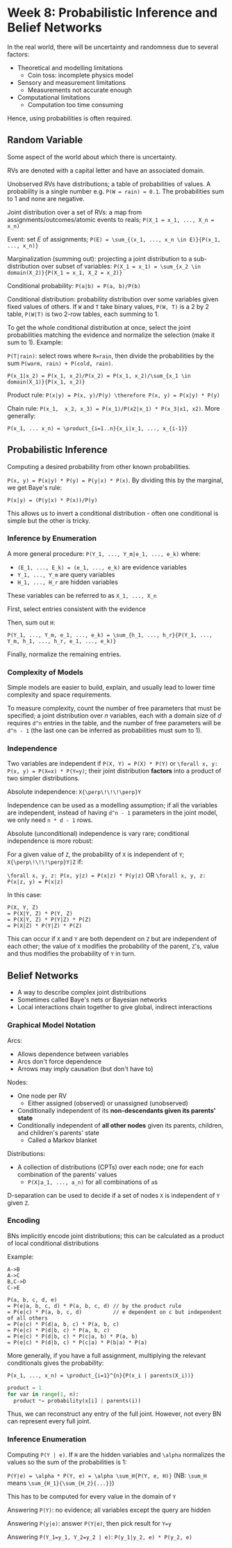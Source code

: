 # Week 8: Probabilistic Inference and Belief Networks

In the real world, there will be uncertainty and randomness due to several factors:

- Theoretical and modelling limitations
  - Coin toss: incomplete physics model
- Sensory and measurement limitations
  - Measurements not accurate enough
- Computational limitations
  - Computation too time consuming

Hence, using probabilities is often required.

## Random Variable

Some aspect of the world about which there is uncertainty.

RVs are denoted with a capital letter and have an associated domain.

Unobserved RVs have distributions; a table of probabilities of values. A probability is a single number e.g. `P(W = rain) = 0.1`. The probabilities sum to 1 and none are negative.

Joint distribution over a set of RVs: a map from assignments/outcomes/atomic events to reals; `P(X_1 = x_1, ..., X_n = x_n)`

Event: set *E* of assignments; `P(E) = \sum_{(x_1, ..., x_n \in E)}{P(x_1, ..., x_n)}`

Marginalization (summing out): projecting a joint distribution to a sub-distribution over subset of variables: `P(X_1 = x_1) = \sum_{x_2 \in domain(X_2)}{P(X_1 = x_1, X_2 = x_2)}`

Conditional probability: `P(a|b) = P(a, b)/P(b)`

Conditional distribution: probability distribution over some variables given fixed values of others. If `W` and `T` take binary values, `P(W, T)` is a 2 by 2 table, `P(W|T)` is two 2-row tables, each summing to 1.

To get the whole conditional distribution at once, select the joint probabilities matching the evidence and normalize the selection (make it sum to 1). Example:

`P(T|rain)`: select rows where `R=rain`, then divide the probabilities by the sum `P(warm, rain) + P(cold, rain)`.

`P(x_1|x_2) = P(x_1, x_2)/P(x_2) = P(x_1, x_2)/\sum_{x_1 \in domain(X_1)}{P(x_1, x_2)}`

Product rule: `P(x|y) = P(x, y)/P(y) \therefore P(x, y) = P(x|y) * P(y)`

Chain rule: `P(x_1,  x_2, x_3) = P(x_1)/P(x2|x_1) * P(x_3|x1, x2)`. More generally:

`P(x_1, ... x_n) = \product_{i=1..n}{x_i|x_1, ..., x_{i-1}}`

## Probabilistic Inference

Computing a desired probability from other known probabilities.

`P(x, y) = P(x|y) * P(y) = P(y|x) * P(x)`. By dividing this by the marginal, we get Baye's rule:

`P(x|y) = (P(y|x) * P(x))/P(y)`

This allows us to invert a conditional distribution - often one conditional is simple but the other is tricky.

### Inference by Enumeration

A more general procedure: `P(Y_1, ..., Y_m|e_1, ..., e_k)` where:

- `(E_1, ..., E_k) = (e_1, ..., e_k)` are evidence variables
- `Y_1, ..., Y_m` are query variables
- `H_1, ..., H_r` are hidden variables

These variables can be referred to as `X_1, ..., X_n`

First, select entries consistent with the evidence

Then, sum out `H`:

`P(Y_1, ..., Y_m, e_1, ..., e_k) = \sum_{h_1, ..., h_r}{P(Y_1, ..., Y_m, h_1, ..., h_r, e_1, ..., e_k)}`

Finally, normalize the remaining entries.

### Complexity of Models

Simple models are easier to build, explain, and usually lead to lower time complexity and space requirements.

To measure complexity, count the number of free parameters that must be specified; a joint distribution over *n* variables, each with a domain size of *d* requires `d^n` entries in the table, and the number of free parameters will be `d^n - 1` (the last one can be inferred as probabilities must sum to 1).

### Independence

Two variables are independent if `P(X, Y) = P(X) * P(Y)` or `\forall x, y: P(x, y) = P(X=x) * P(Y=y)`; their joint distribution **factors** into a product of two simpler distributions.

Absolute independence: `X{\perp\!\!\!\perp}Y`

Independence can be used as a modelling assumption; if all the variables are independent, instead of having `d^n - 1` parameters in the joint model, we only need `n * d - 1` rows.

Absolute (unconditional) independence is vary rare; conditional independence is more robust:

For a given value of `Z`, the probability of `X` is independent of `Y`; `X{\perp\!\!\!\perp}Y|Z` if:

`\forall x, y, z: P(x, y|z) = P(x|z) * P(y|z)` OR `\forall x, y, z: P(x|z, y) = P(x|z)`

In this case:

```
P(X, Y, Z)
= P(X|Y, Z) * P(Y, Z)
= P(X|Y, Z) * P(Y|Z) * P(Z)
= P(X|Z) * P(Y|Z) * P(Z)
```

This can occur if `X` and `Y` are both dependent on `Z` but are independent of each other; the value of `X` modifies the probability of the parent, `Z`'s, value and thus modifies the probability of `Y` in turn.

## Belief Networks

- A way to describe complex joint distributions
- Sometimes called Baye's nets or Bayesian networks
- Local interactions chain together to give global, indirect interactions

### Graphical Model Notation

Arcs:

- Allows dependence between variables
- Arcs don't force dependence
- Arrows may imply causation (but don't have to)

Nodes:

- One node per RV
  - Either assigned (observed) or unassigned (unobserved)
- Conditionally independent of its **non-descendants given its parents' state**
- Conditionally independent of **all other nodes** given its parents, children, and children's parents' state
  - Called a Markov blanket

Distributions:

- A collection of distributions (CPTs) over each node; one for each combination of the parents' values
  - `P(X|a_1, ..., a_n)` for all combinations of `a`s

D-separation can be used to decide if a set of nodes `X` is independent of `Y` given `Z`.

### Encoding

BNs implicitly encode joint distributions; this can be calculated as a product of local conditional distributions

Example:

```
A->B
A->C
B,C->D
C->E

P(a, b, c, d, e)
= P(e|a, b, c, d) * P(a, b, c, d) // by the product rule
= P(e|c) * P(a, b, c, d)          // e dependent on c but independent of all others
= P(e|c) * P(d|a, b, c) * P(a, b, c)
= P(e|c) * P(d|b, c) * P(a, b, c)
= P(e|c) * P(d|b, c) * P(c|a, b) * P(a, b)
= P(e|c) * P(d|b, c) * P(c|a) * P(b|a) * P(a)
```

More generally, if you have a full assignment, multiplying the relevant conditionals gives the probability:

`P(x_1, ..., x_n) = \product_{i=1}^{n}{P(x_i | parents(X_i))}`

```python
product = 1
for var in range(1, n):
  product *= probability(x[i] | parents(i))
```

Thus, we can reconstruct any entry of the full joint. However, not every BN can represent every full joint.

### Inference Enumeration

Computing `P(Y | e)`. If `H` are the hidden variables and `\alpha` normalizes the values so the sum of the probabilities is 1:

`P(Y|e) = \alpha * P(Y, e) = \alpha \sum_H{P(Y, e, H)}` (NB: `\sum_H` means `\sum_{H_1}{\sum_{H_2}{...}}`)

This has to be computed for every value in the domain of `Y`

Answering `P(Y)`: no evidence; all variables except the query are hidden

Answering `P(y|e)`: answer `P(Y|e)`, then pick result for `Y=y`

Answering `P(Y_1=y_1, Y_2=y_2 | e)`: `P(y_1|y_2, e) * P(y_2, e)`